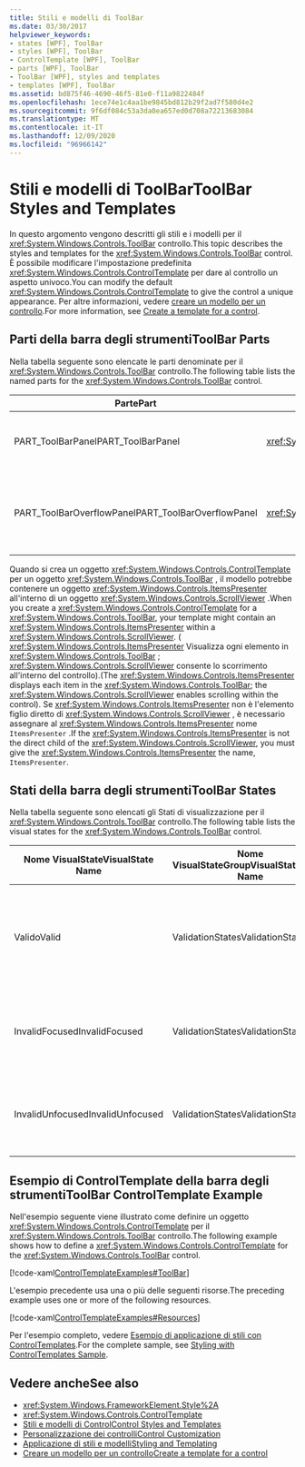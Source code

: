 ```yaml
---
title: Stili e modelli di ToolBar
ms.date: 03/30/2017
helpviewer_keywords:
- states [WPF], ToolBar
- styles [WPF], ToolBar
- ControlTemplate [WPF], ToolBar
- parts [WPF], ToolBar
- ToolBar [WPF], styles and templates
- templates [WPF], ToolBar
ms.assetid: bd875f46-4690-46f5-81e0-f11a9822484f
ms.openlocfilehash: 1ece74e1c4aa1be9845bd812b29f2ad7f580d4e2
ms.sourcegitcommit: 9f6df084c53a3da0ea657ed0d708a72213683084
ms.translationtype: MT
ms.contentlocale: it-IT
ms.lasthandoff: 12/09/2020
ms.locfileid: "96966142"
---
```

# <a name="toolbar-styles-and-templates"></a><span data-ttu-id="72830-102">Stili e modelli di ToolBar</span><span class="sxs-lookup"><span data-stu-id="72830-102">ToolBar Styles and Templates</span></span>
<span data-ttu-id="72830-103">In questo argomento vengono descritti gli stili e i modelli per il <xref:System.Windows.Controls.ToolBar> controllo.</span><span class="sxs-lookup"><span data-stu-id="72830-103">This topic describes the styles and templates for the <xref:System.Windows.Controls.ToolBar> control.</span></span> <span data-ttu-id="72830-104">È possibile modificare l'impostazione predefinita <xref:System.Windows.Controls.ControlTemplate> per dare al controllo un aspetto univoco.</span><span class="sxs-lookup"><span data-stu-id="72830-104">You can modify the default <xref:System.Windows.Controls.ControlTemplate> to give the control a unique appearance.</span></span> <span data-ttu-id="72830-105">Per altre informazioni, vedere [creare un modello per un controllo](/dotnet/desktop-wpf/themes/how-to-create-apply-template).</span><span class="sxs-lookup"><span data-stu-id="72830-105">For more information, see [Create a template for a control](/dotnet/desktop-wpf/themes/how-to-create-apply-template).</span></span>  
  
## <a name="toolbar-parts"></a><span data-ttu-id="72830-106">Parti della barra degli strumenti</span><span class="sxs-lookup"><span data-stu-id="72830-106">ToolBar Parts</span></span>  
 <span data-ttu-id="72830-107">Nella tabella seguente sono elencate le parti denominate per il <xref:System.Windows.Controls.ToolBar> controllo.</span><span class="sxs-lookup"><span data-stu-id="72830-107">The following table lists the named parts for the <xref:System.Windows.Controls.ToolBar> control.</span></span>  
  
|<span data-ttu-id="72830-108">Parte</span><span class="sxs-lookup"><span data-stu-id="72830-108">Part</span></span>|<span data-ttu-id="72830-109">Tipo</span><span class="sxs-lookup"><span data-stu-id="72830-109">Type</span></span>|<span data-ttu-id="72830-110">Descrizione</span><span class="sxs-lookup"><span data-stu-id="72830-110">Description</span></span>|  
|-|-|-|  
|<span data-ttu-id="72830-111">PART_ToolBarPanel</span><span class="sxs-lookup"><span data-stu-id="72830-111">PART_ToolBarPanel</span></span>|<xref:System.Windows.Controls.Primitives.ToolBarPanel>|<span data-ttu-id="72830-112">Oggetto che contiene i controlli in <xref:System.Windows.Controls.ToolBar> .</span><span class="sxs-lookup"><span data-stu-id="72830-112">The object that contains the controls on the <xref:System.Windows.Controls.ToolBar>.</span></span>|  
|<span data-ttu-id="72830-113">PART_ToolBarOverflowPanel</span><span class="sxs-lookup"><span data-stu-id="72830-113">PART_ToolBarOverflowPanel</span></span>|<xref:System.Windows.Controls.Primitives.ToolBarOverflowPanel>|<span data-ttu-id="72830-114">Oggetto che contiene i controlli che si trovano nell'area di overflow dell'oggetto <xref:System.Windows.Controls.ToolBar> .</span><span class="sxs-lookup"><span data-stu-id="72830-114">The object that contains the controls that are in the overflow area of the <xref:System.Windows.Controls.ToolBar>.</span></span>|  
  
 <span data-ttu-id="72830-115">Quando si crea un oggetto <xref:System.Windows.Controls.ControlTemplate> per un oggetto <xref:System.Windows.Controls.ToolBar> , il modello potrebbe contenere un oggetto <xref:System.Windows.Controls.ItemsPresenter> all'interno di un oggetto <xref:System.Windows.Controls.ScrollViewer> .</span><span class="sxs-lookup"><span data-stu-id="72830-115">When you create a <xref:System.Windows.Controls.ControlTemplate> for a <xref:System.Windows.Controls.ToolBar>, your template might contain an <xref:System.Windows.Controls.ItemsPresenter> within a <xref:System.Windows.Controls.ScrollViewer>.</span></span> <span data-ttu-id="72830-116">( <xref:System.Windows.Controls.ItemsPresenter> Visualizza ogni elemento in <xref:System.Windows.Controls.ToolBar> ; <xref:System.Windows.Controls.ScrollViewer> consente lo scorrimento all'interno del controllo).</span><span class="sxs-lookup"><span data-stu-id="72830-116">(The <xref:System.Windows.Controls.ItemsPresenter> displays each item in the <xref:System.Windows.Controls.ToolBar>; the <xref:System.Windows.Controls.ScrollViewer> enables scrolling within the control).</span></span>  <span data-ttu-id="72830-117">Se <xref:System.Windows.Controls.ItemsPresenter> non è l'elemento figlio diretto di <xref:System.Windows.Controls.ScrollViewer> , è necessario assegnare al <xref:System.Windows.Controls.ItemsPresenter> nome `ItemsPresenter` .</span><span class="sxs-lookup"><span data-stu-id="72830-117">If the <xref:System.Windows.Controls.ItemsPresenter> is not the direct child of the <xref:System.Windows.Controls.ScrollViewer>, you must give the <xref:System.Windows.Controls.ItemsPresenter> the name, `ItemsPresenter`.</span></span>  
  
## <a name="toolbar-states"></a><span data-ttu-id="72830-118">Stati della barra degli strumenti</span><span class="sxs-lookup"><span data-stu-id="72830-118">ToolBar States</span></span>  
 <span data-ttu-id="72830-119">Nella tabella seguente sono elencati gli Stati di visualizzazione per il <xref:System.Windows.Controls.ToolBar> controllo.</span><span class="sxs-lookup"><span data-stu-id="72830-119">The following table lists the visual states for the <xref:System.Windows.Controls.ToolBar> control.</span></span>  
  
|<span data-ttu-id="72830-120">Nome VisualState</span><span class="sxs-lookup"><span data-stu-id="72830-120">VisualState Name</span></span>|<span data-ttu-id="72830-121">Nome VisualStateGroup</span><span class="sxs-lookup"><span data-stu-id="72830-121">VisualStateGroup Name</span></span>|<span data-ttu-id="72830-122">Descrizione</span><span class="sxs-lookup"><span data-stu-id="72830-122">Description</span></span>|  
|-|-|-|  
|<span data-ttu-id="72830-123">Valido</span><span class="sxs-lookup"><span data-stu-id="72830-123">Valid</span></span>|<span data-ttu-id="72830-124">ValidationStates</span><span class="sxs-lookup"><span data-stu-id="72830-124">ValidationStates</span></span>|<span data-ttu-id="72830-125">Il controllo Usa la <xref:System.Windows.Controls.Validation> classe e la <xref:System.Windows.Controls.Validation.HasError%2A?displayProperty=nameWithType> proprietà associata è `false` .</span><span class="sxs-lookup"><span data-stu-id="72830-125">The control uses the <xref:System.Windows.Controls.Validation> class and the <xref:System.Windows.Controls.Validation.HasError%2A?displayProperty=nameWithType> attached property is `false`.</span></span>|  
|<span data-ttu-id="72830-126">InvalidFocused</span><span class="sxs-lookup"><span data-stu-id="72830-126">InvalidFocused</span></span>|<span data-ttu-id="72830-127">ValidationStates</span><span class="sxs-lookup"><span data-stu-id="72830-127">ValidationStates</span></span>|<span data-ttu-id="72830-128">Il <xref:System.Windows.Controls.Validation.HasError%2A?displayProperty=nameWithType> controllo ha lo stato attivo per la proprietà associata `true` .</span><span class="sxs-lookup"><span data-stu-id="72830-128">The <xref:System.Windows.Controls.Validation.HasError%2A?displayProperty=nameWithType> attached property is `true` has the control has focus.</span></span>|  
|<span data-ttu-id="72830-129">InvalidUnfocused</span><span class="sxs-lookup"><span data-stu-id="72830-129">InvalidUnfocused</span></span>|<span data-ttu-id="72830-130">ValidationStates</span><span class="sxs-lookup"><span data-stu-id="72830-130">ValidationStates</span></span>|<span data-ttu-id="72830-131">Il controllo non ha lo <xref:System.Windows.Controls.Validation.HasError%2A?displayProperty=nameWithType> stato attivo per la proprietà associata `true` .</span><span class="sxs-lookup"><span data-stu-id="72830-131">The <xref:System.Windows.Controls.Validation.HasError%2A?displayProperty=nameWithType> attached property is `true` has the control does not have focus.</span></span>|  
  
## <a name="toolbar-controltemplate-example"></a><span data-ttu-id="72830-132">Esempio di ControlTemplate della barra degli strumenti</span><span class="sxs-lookup"><span data-stu-id="72830-132">ToolBar ControlTemplate Example</span></span>  
 <span data-ttu-id="72830-133">Nell'esempio seguente viene illustrato come definire un oggetto <xref:System.Windows.Controls.ControlTemplate> per il <xref:System.Windows.Controls.ToolBar> controllo.</span><span class="sxs-lookup"><span data-stu-id="72830-133">The following example shows how to define a <xref:System.Windows.Controls.ControlTemplate> for the <xref:System.Windows.Controls.ToolBar> control.</span></span>  
  
 [!code-xaml[ControlTemplateExamples#ToolBar](~/samples/snippets/csharp/VS_Snippets_Wpf/ControlTemplateExamples/CS/resources/toolbar.xaml#toolbar)]  
  
 <span data-ttu-id="72830-134">L'esempio precedente usa una o più delle seguenti risorse.</span><span class="sxs-lookup"><span data-stu-id="72830-134">The preceding example uses one or more of the following resources.</span></span>  
  
 [!code-xaml[ControlTemplateExamples#Resources](~/samples/snippets/csharp/VS_Snippets_Wpf/ControlTemplateExamples/CS/resources/shared.xaml#resources)]  
  
 <span data-ttu-id="72830-135">Per l'esempio completo, vedere [Esempio di applicazione di stili con ControlTemplates](https://github.com/Microsoft/WPF-Samples/tree/master/Styles%20&%20Templates/IntroToStylingAndTemplating).</span><span class="sxs-lookup"><span data-stu-id="72830-135">For the complete sample, see [Styling with ControlTemplates Sample](https://github.com/Microsoft/WPF-Samples/tree/master/Styles%20&%20Templates/IntroToStylingAndTemplating).</span></span>  
  
## <a name="see-also"></a><span data-ttu-id="72830-136">Vedere anche</span><span class="sxs-lookup"><span data-stu-id="72830-136">See also</span></span>

- <xref:System.Windows.FrameworkElement.Style%2A>
- <xref:System.Windows.Controls.ControlTemplate>
- [<span data-ttu-id="72830-137">Stili e modelli di Control</span><span class="sxs-lookup"><span data-stu-id="72830-137">Control Styles and Templates</span></span>](control-styles-and-templates.md)
- [<span data-ttu-id="72830-138">Personalizzazione dei controlli</span><span class="sxs-lookup"><span data-stu-id="72830-138">Control Customization</span></span>](control-customization.md)
- [<span data-ttu-id="72830-139">Applicazione di stili e modelli</span><span class="sxs-lookup"><span data-stu-id="72830-139">Styling and Templating</span></span>](/dotnet/desktop-wpf/fundamentals/styles-templates-overview)
- [<span data-ttu-id="72830-140">Creare un modello per un controllo</span><span class="sxs-lookup"><span data-stu-id="72830-140">Create a template for a control</span></span>](/dotnet/desktop-wpf/themes/how-to-create-apply-template)
